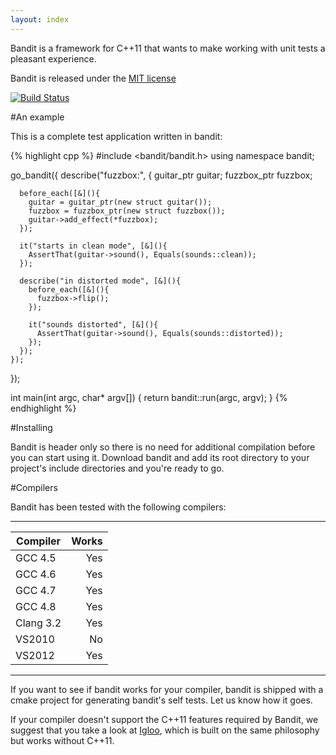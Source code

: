 ```yaml
---
layout: index
---
```

Bandit is a framework for C++11 that wants to make working with unit tests a 
pleasant experience.

Bandit is released under the 
[MIT license](https://github.com/joakimkarlsson/bandit/blob/master/LICENSE.md)

[![Build Status](https://travis-ci.org/joakimkarlsson/bandit.png)](https://travis-ci.org/joakimkarlsson/bandit)

#An example

This is a complete test application written in bandit:

{% highlight cpp %}
#include <bandit/bandit.h>
using namespace bandit;

go_bandit([](){
    describe("fuzzbox:", [](){
      guitar_ptr guitar;
      fuzzbox_ptr fuzzbox;

      before_each([&](){
        guitar = guitar_ptr(new struct guitar());
        fuzzbox = fuzzbox_ptr(new struct fuzzbox());
        guitar->add_effect(*fuzzbox);
      });

      it("starts in clean mode", [&](){
        AssertThat(guitar->sound(), Equals(sounds::clean));
      });

      describe("in distorted mode", [&](){
        before_each([&](){
          fuzzbox->flip();
        });

        it("sounds distorted", [&](){
          AssertThat(guitar->sound(), Equals(sounds::distorted));
        });
      });
    });
});

int main(int argc, char* argv[])
{
  return bandit::run(argc, argv);
}
{% endhighlight %}

#Installing

Bandit is header only so there is no need for additional compilation before you
can start using it. Download bandit and add its root directory to your project's
include directories and you're ready to go.

#Compilers

Bandit has been tested with the following compilers:

---

| Compiler | Works |
| -------- | -----: |
| GCC 4.5  | Yes    |
| GCC 4.6  | Yes    |
| GCC 4.7  | Yes    |
| GCC 4.8  | Yes    |
| Clang 3.2| Yes    |
| VS2010   | No     |
| VS2012   | Yes    |

---

If you want to see if bandit works for your compiler, bandit is shipped with a
cmake project for generating bandit's self tests. Let us know how it goes.

If your compiler doesn't support the C++11 features required by Bandit, we 
suggest that you take a look at [Igloo](http://igloo-testing.org), which is 
built on the same philosophy but works without C++11.
